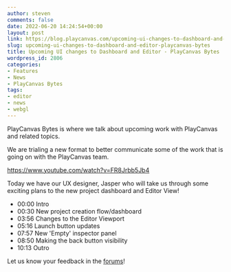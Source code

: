 ```yaml
---
author: steven
comments: false
date: 2022-06-20 14:24:54+00:00
layout: post
link: https://blog.playcanvas.com/upcoming-ui-changes-to-dashboard-and-editor-playcanvas-bytes/
slug: upcoming-ui-changes-to-dashboard-and-editor-playcanvas-bytes
title: Upcoming UI changes to Dashboard and Editor - PlayCanvas Bytes
wordpress_id: 2806
categories:
- Features
- News
- PlayCanvas Bytes
tags:
- editor
- news
- webgl
---
```





PlayCanvas Bytes is where we talk about upcoming work with PlayCanvas and related topics. 







We are trialing a new format to better communicate some of the work that is going on with the PlayCanvas team. 








https://www.youtube.com/watch?v=FR8Jrbb5Jb4








Today we have our UX designer, Jasper who will take us through some exciting plans to the new project dashboard and Editor View!







  * 00:00 Intro
  * 00:30 New project creation flow/dashboard 
  * 03:56 Changes to the Editor Viewport 
  * 05:16 Launch button updates 
  * 07:57 New 'Empty' inspector panel 
  * 08:50 Making the back button visibility 
  * 10:13 Outro 






Let us know your feedback in the [forums](https://forum.playcanvas.com/t/upcoming-ui-changes-to-dashboard-and-editor-playcanvas-bytes-jun-20-23/26256)!



